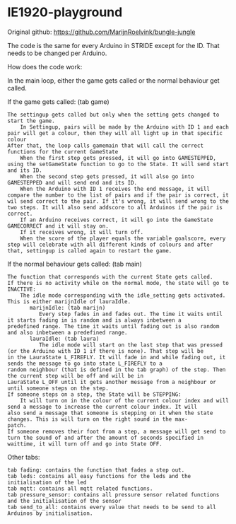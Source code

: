 # IE1920-playground

Original github: https://github.com/MarijnRoelvink/bungle-jungle

The code is the same for every Arduino in STRIDE except for the ID. That needs to be changed per Arduino.

How does the code work:

In the main loop, either the game gets called or the normal behaviour get called.

If the game gets called:  (tab game)

    The settingup gets called but only when the setting gets changed to start the game.
        In Settingup, pairs will be made by the Arduino with ID 1 and each pair will get a colour, then they will all light up in that specific colour
    After that, the loop calls gamemain that will call the correct functions for the current GameState
        When the first step gets pressed, it will go into GAMESTEPPED, using the setGameState function to go to the State. It will send start and its ID.
        When the second step gets pressed, it will also go into GAMESTEPPED and will send end and its ID.
        When the Arduino with ID 1 receives the end message, it will compare the number to the list of pairs and if the pair is correct, it wil send correct to the pair. If it's wrong, it will send wrong to the two steps. It will also send addscore to all Arduinos if the pair is correct.
        If an Arduino receives correct, it will go into the GameState GAMECORRECT and it will stay on.
        If it receives wrong, it will turn off.
        When the score of the player equals the variable goalscore, every step will celebrate with all different kinds of colours and after that, settingup is called again to restart the game.
        
If the normal behaviour gets called: (tab main)

    The function that corresponds with the current State gets called.  
    If there is no activity while on the normal mode, the state will go to INACTIVE:
        The idle mode corresponding with the idle_setting gets activated. This is either marijnIdle of lauraIdle.
           marijnIdle: (tab marijn)
              Every step fades in and fades out. The time it waits until it starts fading in is random and is always inbetween a                       predefined range. The time it waits until fading out is also random and also inbetween a predefined range.
           lauraIdle: (tab laura)
              The idle mode will start on the last step that was pressed (or the Arduino with ID 1 if there is none). That step will be               in the LauraState L_FIREFLY. It will fade in and while fading out, it sends the message to go into state L_FIREFLY to a                 random neighbour (that is defined in the tab graph) of the step. Then the current step will be off and will be in                       LauraState L_OFF until it gets another message from a neighbour or until someone steps on the step.
    If someone steps on a step, the State will be STEPPING: 
        It will turn on in the colour of the current colour index and will send a message to increase the current colour index. It will         also send a message that someone is stepping on it when the state changes. This is will turn on the right sound in the max-             patch. 
    If someone removes their foot from a step, a message will get send to turn the sound of and after the amount of seconds specified in     waittime, it will turn off and go into State OFF.
    
Other tabs:

    tab fading: contains the function that fades a step out.
    tab leds: contains all easy functions for the leds and the initialisation of the led
    tab mqtt: contains all mqtt related functions.
    tab pressure_sensor: contains all pressure sensor related functions and the initialisation of the sensor
    tab send_to_all: contains every value that needs to be send to all Arduinos by initialisation.


